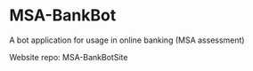# MSA-BankBot
A bot application for usage in online banking (MSA assessment)

Website repo: MSA-BankBotSite
